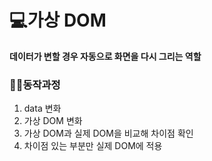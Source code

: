 # 💻가상 DOM

**데이터가 변할 경우 자동으로 화면을 다시 그리는 역할**
<br>

### 🐱‍🏍동작과정

1. data 변화
2. 가상 DOM 변화
3. 가상 DOM과 실제 DOM을 비교해 차이점 확인
4. 차이점 있는 부분만 실제 DOM에 적용
